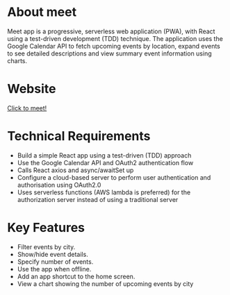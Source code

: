 # About meet

Meet app is a progressive, serverless web application (PWA), with React using a test-driven development (TDD) technique. The application uses the Google Calendar API to fetch
upcoming events by location, expand events to see detailed descriptions and view summary event information using charts.

# Website
<a href="https://leenrichards.github.io/meet/" target="_blank"> Click to meet! </a>

# Technical Requirements 

- Build a simple React app using a test-driven (TDD) approach
- Use the Google Calendar API and OAuth2 authentication flow
- Calls React axios and async/awaitSet up 
- Configure a cloud-based server to perform user authentication and authorisation using OAuth2.0
- Uses serverless functions (AWS lambda is preferred) for the authorization server instead of using a traditional server

# Key Features

- Filter events by city.
- Show/hide event details.
- Specify number of events.
- Use the app when offline.
- Add an app shortcut to the home screen.
- View a chart showing the number of upcoming events by city
